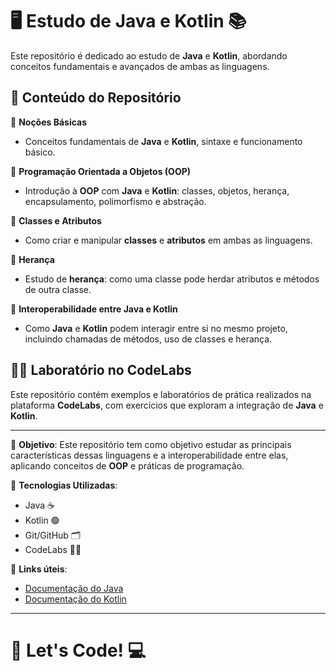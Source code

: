 # 🖥️ Estudo de Java e Kotlin 📚

Este repositório é dedicado ao estudo de **Java** e **Kotlin**, abordando conceitos fundamentais e avançados de ambas as linguagens.

## 🚀 Conteúdo do Repositório

🔹 **Noções Básicas**  
  - Conceitos fundamentais de **Java** e **Kotlin**, sintaxe e funcionamento básico.

🔹 **Programação Orientada a Objetos (OOP)**  
  - Introdução à **OOP** com **Java** e **Kotlin**: classes, objetos, herança, encapsulamento, polimorfismo e abstração.

🔹 **Classes e Atributos**  
  - Como criar e manipular **classes** e **atributos** em ambas as linguagens.

🔹 **Herança**  
  - Estudo de **herança**: como uma classe pode herdar atributos e métodos de outra classe.

🔹 **Interoperabilidade entre Java e Kotlin**  
  - Como **Java** e **Kotlin** podem interagir entre si no mesmo projeto, incluindo chamadas de métodos, uso de classes e herança.

## 🧑‍💻 Laboratório no CodeLabs

Este repositório contém exemplos e laboratórios de prática realizados na plataforma **CodeLabs**, com exercícios que exploram a integração de **Java** e **Kotlin**.

---

📑 **Objetivo**: Este repositório tem como objetivo estudar as principais características dessas linguagens e a interoperabilidade entre elas, aplicando conceitos de **OOP** e práticas de programação.

🚀 **Tecnologias Utilizadas**:
- Java ☕
- Kotlin 🟢
- Git/GitHub 🗂️
- CodeLabs 🧑‍💻

🔗 **Links úteis**:
- [Documentação do Java](https://docs.oracle.com/en/java/)
- [Documentação do Kotlin](https://kotlinlang.org/docs/home.html)

---

# 🚀 Let's Code! 💻
